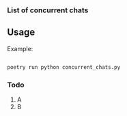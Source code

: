 ### List of concurrent chats


## Usage

Example:

```python

poetry run python concurrent_chats.py

```

### Todo

1.  A
2.  B
